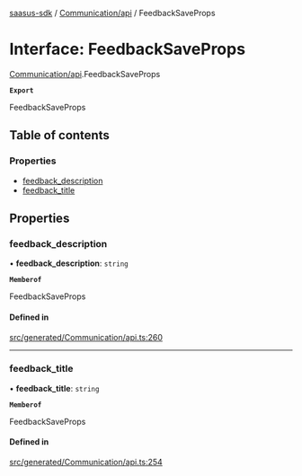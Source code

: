 [saasus-sdk](../README.md) / [Communication/api](../modules/Communication_api.md) / FeedbackSaveProps

# Interface: FeedbackSaveProps

[Communication/api](../modules/Communication_api.md).FeedbackSaveProps

**`Export`**

FeedbackSaveProps

## Table of contents

### Properties

- [feedback\_description](Communication_api.FeedbackSaveProps.md#feedback_description)
- [feedback\_title](Communication_api.FeedbackSaveProps.md#feedback_title)

## Properties

### feedback\_description

• **feedback\_description**: `string`

**`Memberof`**

FeedbackSaveProps

#### Defined in

[src/generated/Communication/api.ts:260](https://github.com/saasus-platform/saasus-sdk-javascript/blob/2c78b0a/src/generated/Communication/api.ts#L260)

___

### feedback\_title

• **feedback\_title**: `string`

**`Memberof`**

FeedbackSaveProps

#### Defined in

[src/generated/Communication/api.ts:254](https://github.com/saasus-platform/saasus-sdk-javascript/blob/2c78b0a/src/generated/Communication/api.ts#L254)
